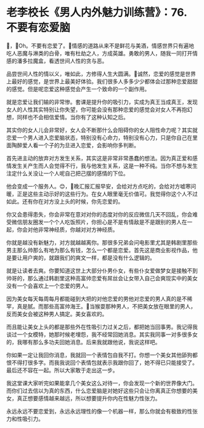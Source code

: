 # 老李校长《男人内外魅力训练营》：76.不要有恋爱脑

🎼，🎼Oh。不要有恋爱了。🎼情感的道路从来不是鲜花与美酒，情感世界只有遍地吃人恶魔与淋类的白骨，唯有杜劫之人，方成英雄。勇敢的男人，随我一同打开情感的潘多拉魔盒，看透世间人性的贪与恶。

品尝世间人性的情以义，唯如此，方修得人生大圆满。🎼诚然，恋爱的感觉是世界上最好的感觉，是世界上最美好体验。我们很多人多多少少都体会过那种恋爱甜甜的感觉。但是呢恋爱这种感觉会产生一个致命的一个副作用。

就是恋爱让我们输的非常惨。套课是提升你的吸引力，实成为真王当成真王，发现女人的人性其实特别让你失望，你可能会没有那种恋爱的感觉会对女人不再抱幻想，同样也不会相信爱情。当你有了这种认知之后。

其实你的女人儿会非常好，女人会不断那什么会阻碍你的女人阻性命力呢？其实就恋爱一个男人进入恋爱脑状态，特别没有心命力，特别没有心力，只是你自己在里面陶醉爱人看一个子的为旦进入恋爱，会影响你多判断。

首先进主动的放弃对方发生关系，其实这是非常非常愚蠢的想法。因为真正爱和感情发生关产生而人会觉得不行，我与他发生关系，这是一种不纯。当你不想与发生注定什么关没让一个人呢自己把己摆的感情的下位。

他会变成一个服务人。😊，🎼晚汇报汇报早安，会给对方点吃的，会给对方嘘寒问暖，正是这些主动示好的这些行为。在女人眼里毫无价值可。我觉得你这个人不过如此。还有你在对方没上头的时候，你先恋爱的。

你又会患得患失，你会非常在意对对你的态度对你的反应微信几天不回乱，你会难受微信朋友圈发一个个人吃饭照片，你担心是不是有情敌是不是跟别的男人在一起，你会对他非常神经质，你越对对方神经质。

你就是越没有新魅力，对方就越越离你。那很多兄弟会问电影里尤其是韩剧里那些男主那么帅那么有地为那么有钱，怎么一个都是恋爱。首先这是商业影视作品，他是要让用户爽的，就跟我们的爽文一样，都是没有什么逻辑的。

就是让读者去爽。你要知道这世上大部分仆男仆女，有些仆女爱做梦女是接触不到帅哥的，那么通过韩剧里这种高富帅恋爱有屌丝会让女带入自己会爽现实中的美女没有一个会喜欢上一个恋爱的男人。

因为美女每天每周每月都能碰到大把的对他恋爱的男他对恋爱的男人真的是不稀罕，真是腻。而那些高富帅海王。🎼当猴耍那种男人，不把美女放在眼里的男人，反而美女会被这种男人搞定。美女喜欢的。

而且能让美女上头的都是那些外在性吸引力过关之后，都把她当回事男。我记得我谈过一个女模特，她那时候老埋怨，我不经常回她消息。其实我同事一对多很多女的，我哪有那么多功夫回她消息。后来我就跟他说，我说这样吧。

你如果一定让我回你消息，我就回一个表情包自我不打。你想一个美女其他舔狗都恨不得打很多字。而我我说回个表情包就表示我跟你回了，她不得已只能接受了。最后还不容在一起。所以大家敢于走出这一步。

我这堂课大家听完如果能拿几个美女这么对待一，你会发现一个新的世界像大门。而你们过去信以为真的东西，什么恋爱脑是对她好这些只会让你离真正你想要的美女，真正想要感情越来越远，所以想要提升你内在性魅力性张力。

永远永远不要恋爱到，永远永远理性的像一个机器一样，那么你就会有极致的性张力和性吸引力。